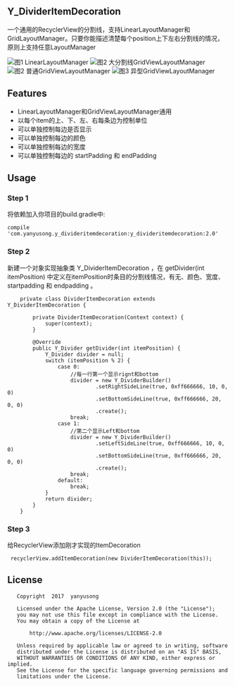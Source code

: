 

## Y_DividerItemDecoration 

一个通用的RecyclerView的分割线，支持LinearLayoutManager和GridLayoutManager。只要你能描述清楚每个position上下左右分割线的情况，原则上支持任意LayoutManager

![图1 LinearLayoutManager](https://user-gold-cdn.xitu.io/2017/6/14/6c979a19471443841aa4cfbfc1f7ff3f?imageView2/0/w/500/h/1000/format/jpg/q/90|imageslim)
![图2 大分割线GridViewLayoutManager](https://user-gold-cdn.xitu.io/2017/6/14/626b8aced50a6439ab3ae4194e6f6ea0?imageView2/0/w/500/h/1000/format/jpg/q/90|imageslim)
![图2 普通GridViewLayoutManager](https://user-gold-cdn.xitu.io/2017/6/14/4996020282b47b8a74208a7d192b37cc?imageView2/0/w/500/h/1000/format/jpg/q/90|imageslim)
![图3 异型GridViewLayoutManager](https://user-gold-cdn.xitu.io/2017/6/14/45ac2f0407bc3ac4975a4369f2382459?imageView2/0/w/500/h/1000/format/jpg/q/90|imageslim)
## Features
- LinearLayoutManager和GridViewLayoutManager通用
- 以每个item的上、下、左、右每条边为控制单位
- 可以单独控制每边是否显示
- 可以单独控制每边的颜色
- 可以单独控制每边的宽度
- 可以单独控制每边的 startPadding 和 endPadding

## Usage

### Step 1
将依赖加入你项目的build.gradle中:

```
compile 'com.yanyusong.y_divideritemdecoration:y_divideritemdecoration:2.0'
```

### Step 2
新建一个对象实现抽象类 Y_DividerItemDecoration ，在 getDivider(int itemPosition) 中定义在itemPosition时条目的分割线情况，有无、颜色、宽度、startpadding 和 endpadding 。

```
    private class DividerItemDecoration extends Y_DividerItemDecoration {

        private DividerItemDecoration(Context context) {
            super(context);
        }

        @Override
        public Y_Divider getDivider(int itemPosition) {
            Y_Divider divider = null;
            switch (itemPosition % 2) {
                case 0:
                    //每一行第一个显示rignt和bottom
                    divider = new Y_DividerBuilder()
                            .setRightSideLine(true, 0xff666666, 10, 0, 0)
                            .setBottomSideLine(true, 0xff666666, 20, 0, 0)
                            .create();
                    break;
                case 1:
                    //第二个显示Left和bottom
                    divider = new Y_DividerBuilder()
                            .setLeftSideLine(true, 0xff666666, 10, 0, 0)
                            .setBottomSideLine(true, 0xff666666, 20, 0, 0)
                            .create();
                    break;
                default:
                    break;
            }
            return divider;
        }
    }
```
    
### Step 3

给RecyclerView添加刚才实现的ItemDecoration

```
 recyclerView.addItemDecoration(new DividerItemDecoration(this));
```

## License

```
   Copyright  2017  yanyusong
   
   Licensed under the Apache License, Version 2.0 (the "License");
   you may not use this file except in compliance with the License.
   You may obtain a copy of the License at

       http://www.apache.org/licenses/LICENSE-2.0

   Unless required by applicable law or agreed to in writing, software
   distributed under the License is distributed on an "AS IS" BASIS,
   WITHOUT WARRANTIES OR CONDITIONS OF ANY KIND, either express or implied.
   See the License for the specific language governing permissions and
   limitations under the License.
```


